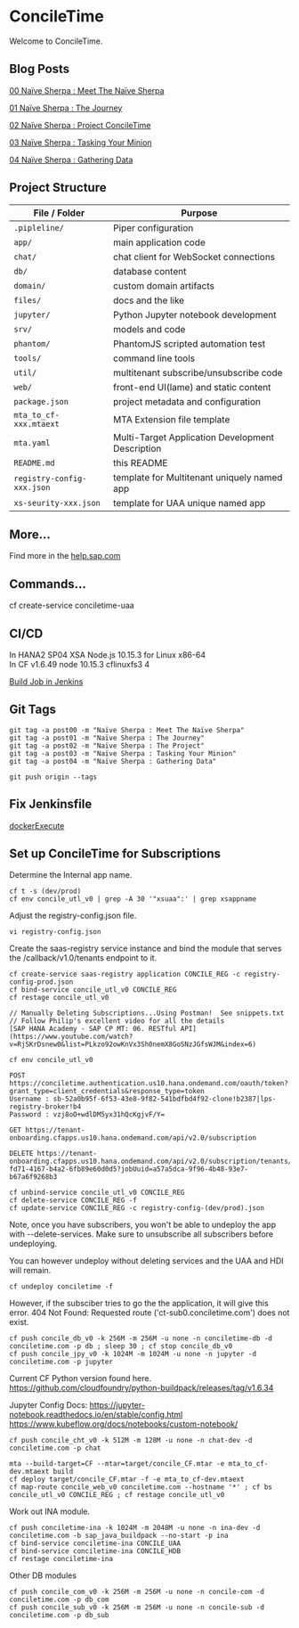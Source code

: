 # ConcileTime

Welcome to ConcileTime. 

## Blog Posts

[00 Naïve Sherpa : Meet The Naïve Sherpa](https://blogs.sap.com/2019/07/22/00-naive-sherpa-meet-the-naive-sherpa/)

[01 Naïve Sherpa : The Journey](https://blogs.sap.com/2019/08/02/01-naive-sherpa-the-journey/)

[02 Naïve Sherpa : Project ConcileTime](https://blogs.sap.com/2019/08/07/02-naive-sherpa-project-conciletime/)

[03 Naïve Sherpa : Tasking Your Minion](https://blogs.sap.com/2019/08/14/03-naive-sherpa-tasking-your-minion/)

[04 Naïve Sherpa : Gathering Data](https://blogs.sap.com/2019/09/09/04-naive-sherpa-gathering-data/)

## Project Structure

File / Folder | Purpose
---------|----------
`.pipleline/` | Piper configuration
`app/` | main application code
`chat/` | chat client for WebSocket connections
`db/` | database content
`domain/` | custom domain artifacts
`files/` | docs and the like
`jupyter/` | Python Jupyter notebook development
`srv/` | models and code
`phantom/` | PhantomJS scripted automation test
`tools/` | command line tools
`util/` | multitenant subscribe/unsubscribe code
`web/` | front-end UI(lame) and static content
`package.json` | project metadata and configuration
`mta_to_cf-xxx.mtaext` | MTA Extension file template
`mta.yaml` | Multi-Target Application Development Description
`README.md` | this README
`registry-config-xxx.json` | template for Multitenant uniquely named app
`xs-seurity-xxx.json` | template for UAA unique named app


## More...

Find more in the [help.sap.com](https://help.sap.com/viewer/65de2977205c403bbc107264b8eccf4b/Cloud/en-US/00823f91779d4d42aa29a498e0535cdf.html)

## Commands...

cf create-service conciletime-uaa

## CI/CD

In HANA2 SP04 XSA Node.js 10.15.3 for Linux x86-64    
In CF v1.6.49 node	10.15.3	cflinuxfs3           4


[Build Job in Jenkins](http://jenkins.sap-a-team.com:8080/job/ConcileTime/)

## Git Tags
```
git tag -a post00 -m "Naïve Sherpa : Meet The Naïve Sherpa"
git tag -a post01 -m "Naïve Sherpa : The Journey"
git tag -a post02 -m "Naïve Sherpa : The Project"
git tag -a post03 -m "Naïve Sherpa : Tasking Your Minion"
git tag -a post04 -m "Naïve Sherpa : Gathering Data"

git push origin --tags
```

## Fix Jenkinsfile
[dockerExecute](https://sap.github.io/jenkins-library/steps/dockerExecute/)


## Set up ConcileTime for Subscriptions
Determine the Internal app name.
```
cf t -s (dev/prod)
cf env concile_utl_v0 | grep -A 30 '"xsuaa":' | grep xsappname
```
Adjust the registry-config.json file.
```
vi registry-config.json
```
Create the saas-registry service instance and bind the module that serves the /callback/v1.0/tenants endpoint to it. 
```
cf create-service saas-registry application CONCILE_REG -c registry-config-prod.json
cf bind-service concile_utl_v0 CONCILE_REG
cf restage concile_utl_v0

// Manually Deleting Subscriptions...Using Postman!  See snippets.txt
// Follow Philip's excellent video for all the details
[SAP HANA Academy - SAP CP MT: 06. RESTful API](https://www.youtube.com/watch?v=RjSKrDsnew0&list=PLkzo92owKnVx3Sh0nemX8GoSNzJGfsWJM&index=6)
 
cf env concile_utl_v0

POST https://conciletime.authentication.us10.hana.ondemand.com/oauth/token?grant_type=client_credentials&response_type=token
Username : sb-52a0b95f-6f53-43e8-9f82-541bdfbd4f92-clone!b2387|lps-registry-broker!b4
Password : vzj8oO+wdlDM5yx31hQcKgjvF/Y=

GET https://tenant-onboarding.cfapps.us10.hana.ondemand.com/api/v2.0/subscription

DELETE https://tenant-onboarding.cfapps.us10.hana.ondemand.com/api/v2.0/subscription/tenants/e3b47f06-fd71-4167-b4a2-6fb89e60d0d5?jobUuid=a57a5dca-9f96-4b48-93e7-b67a6f9268b3

cf unbind-service concile_utl_v0 CONCILE_REG
cf delete-service CONCILE_REG -f
cf update-service CONCILE_REG -c registry-config-(dev/prod).json
```
Note, once you have subscribers, you won't be able to undeploy the app with --delete-services.
Make sure to unsubscribe all subscribers before undeploying.


You can however undeploy without deleting services and the UAA and HDI will remain.
```
cf undeploy conciletime -f
```

However, if the subsciber tries to go the the application, it will give this error.
404 Not Found: Requested route ('ct-sub0.conciletime.com') does not exist.

```
cf push concile_db_v0 -k 256M -m 256M -u none -n conciletime-db -d conciletime.com -p db ; sleep 30 ; cf stop concile_db_v0
cf push concile_jpy_v0 -k 1024M -m 1024M -u none -n jupyter -d conciletime.com -p jupyter
```

Current CF Python version found here.
https://github.com/cloudfoundry/python-buildpack/releases/tag/v1.6.34

Jupyter Config Docs:
https://jupyter-notebook.readthedocs.io/en/stable/config.html
https://www.kubeflow.org/docs/notebooks/custom-notebook/


```
cf push concile_cht_v0 -k 512M -m 128M -u none -n chat-dev -d conciletime.com -p chat
```
```
mta --build-target=CF --mtar=target/concile_CF.mtar -e mta_to_cf-dev.mtaext build
cf deploy target/concile_CF.mtar -f -e mta_to_cf-dev.mtaext
cf map-route concile_web_v0 conciletime.com --hostname '*' ; cf bs concile_utl_v0 CONCILE_REG ; cf restage concile_utl_v0
```
Work out INA module.
```
cf push conciletime-ina -k 1024M -m 2048M -u none -n ina-dev -d conciletime.com -b sap_java_buildpack --no-start -p ina
cf bind-service conciletime-ina CONCILE_UAA
cf bind-service conciletime-ina CONCILE_HDB
cf restage conciletime-ina
```
Other DB modules
```
cf push concile_com_v0 -k 256M -m 256M -u none -n concile-com -d conciletime.com -p db_com
cf push concile_sub_v0 -k 256M -m 256M -u none -n concile-sub -d conciletime.com -p db_sub
```
